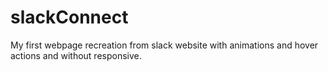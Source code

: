 # slackConnect
My first webpage recreation from slack website with animations and hover actions and without responsive.
